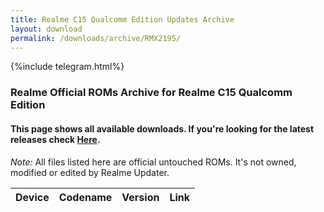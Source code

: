 ```yaml
---
title: Realme C15 Qualcomm Edition Updates Archive
layout: download
permalink: /downloads/archive/RMX2195/
---
```


{%include telegram.html%}

<div class="col-12 mx-auto">
    <h3 class="title bg-light p-2 rounded">Realme Official ROMs Archive for Realme C15 Qualcomm Edition</h3>
    <h4>This page shows all available downloads. If you're looking for the latest releases check
        <a href="/downloads/latest/RMX2195/">Here</a>.</h4>
    <p><i>Note: </i>All files listed here are official untouched ROMs.
        It's not owned, modified or edited by Realme Updater.</p>
    <div class="table-responsive-md" id="table-wrapper">
        <table id="downloads" class="display dt-responsive compact table table-striped table-hover table-sm">
            <thead class="thead-dark">
                <tr>
                    <th>Device</th>
                    <th>Codename</th>
                    <th>Version</th>
                    <th>Link</th>
                </tr>
            </thead>
            <script>loadArchive("RMX2195")</script>
        </table>
    </div>
</div>